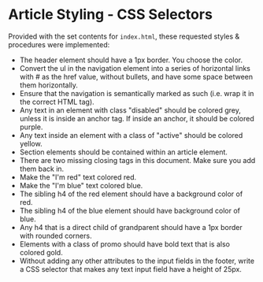 # Article Styling - CSS Selectors

Provided with the set contents for `index.html`, these requested styles & procedures were implemented:

* The header element should have a 1px border. You choose the color.
* Convert the ul in the navigation element into a series of horizontal links with # as the href value, without bullets, and have some space between them horizontally.
* Ensure that the navigation is semantically marked as such (i.e. wrap it in the correct HTML tag).
* Any text in an element with class "disabled" should be colored grey, unless it is inside an anchor tag. If inside an anchor, it should be colored purple.
* Any text inside an element with a class of "active" should be colored yellow.
* Section elements should be contained within an article element.
* There are two missing closing tags in this document. Make sure you add them back in.
* Make the "I'm red" text colored red.
* Make the "I'm blue" text colored blue.
* The sibling h4 of the red element should have a background color of red.
* The sibling h4 of the blue element should have background color of blue.
* Any h4 that is a direct child of grandparent should have a 1px border with rounded corners.
* Elements with a class of promo should have bold text that is also colored gold.
* Without adding any other attributes to the input fields in the footer, write a CSS selector that makes any text input field have a height of 25px.
